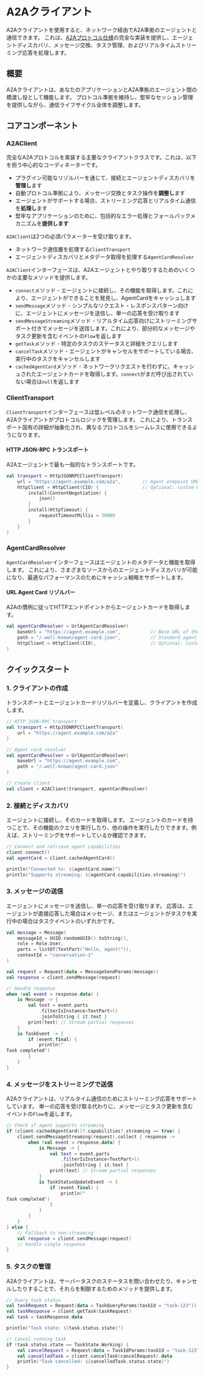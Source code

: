 # A2Aクライアント

A2Aクライアントを使用すると、ネットワーク経由でA2A準拠のエージェントと通信できます。
これは、[A2Aプロトコル仕様](https://a2a-protocol.org/latest/specification/)の完全な実装を提供し、エージェントディスカバリ、メッセージ交換、タスク管理、およびリアルタイムストリーミング応答を処理します。

## 概要

A2Aクライアントは、あなたのアプリケーションとA2A準拠のエージェント間の橋渡し役として機能します。
プロトコル準拠を維持し、堅牢なセッション管理を提供しながら、通信ライフサイクル全体を調整します。

## コアコンポーネント

### A2AClient

完全なA2Aプロトコルを実装する主要なクライアントクラスです。これは、以下を担う中心的なコーディネーターです。

- プラグイン可能なリゾルバーを通じて、接続とエージェントディスカバリを**管理し**ます
- 自動プロトコル準拠により、メッセージ交換とタスク操作を**調整し**ます
- エージェントがサポートする場合、ストリーミング応答とリアルタイム通信を**処理し**ます
- 堅牢なアプリケーションのために、包括的なエラー処理とフォールバックメカニズムを**提供します**

`A2AClient`は2つの必須パラメーターを受け取ります。

* ネットワーク通信層を処理する`ClientTransport`
* エージェントディスカバリとメタデータ取得を処理する`AgentCardResolver`

`A2AClient`インターフェースは、A2Aエージェントとやり取りするためのいくつかの主要なメソッドを提供します。

* `connect`メソッド - エージェントに接続し、その機能を取得します。これにより、エージェントができることを発見し、AgentCardをキャッシュします
* `sendMessage`メソッド - シンプルなリクエスト・レスポンスパターン向けに、エージェントにメッセージを送信し、単一の応答を受け取ります
* `sendMessageStreaming`メソッド - リアルタイム応答向けにストリーミングサポート付きでメッセージを送信します。これにより、部分的なメッセージやタスク更新を含むイベントの`Flow`を返します
* `getTask`メソッド - 特定のタスクのステータスと詳細をクエリします
* `cancelTask`メソッド - エージェントがキャンセルをサポートしている場合、実行中のタスクをキャンセルします
* `cachedAgentCard`メソッド - ネットワークリクエストを行わずに、キャッシュされたエージェントカードを取得します。`connect`がまだ呼び出されていない場合は`null`を返します

### ClientTransport

`ClientTransport`インターフェースは低レベルのネットワーク通信を処理し、A2Aクライアントがプロトコルロジックを管理します。
これにより、トランスポート固有の詳細が抽象化され、異なるプロトコルをシームレスに使用できるようになります。

#### HTTP JSON-RPC トランスポート

A2Aエージェントで最も一般的なトランスポートです。

```kotlin
val transport = HttpJSONRPCClientTransport(
    url = "https://agent.example.com/a2a",        // Agent endpoint URL
    httpClient = HttpClient(CIO) {                // Optional: custom HTTP client
        install(ContentNegotiation) {
            json()
        }
        install(HttpTimeout) {
            requestTimeoutMillis = 30000
        }
    }
)
```

### AgentCardResolver

`AgentCardResolver`インターフェースはエージェントのメタデータと機能を取得します。
これにより、さまざまなソースからのエージェントディスカバリが可能になり、最適なパフォーマンスのためにキャッシュ戦略をサポートします。

#### URL Agent Card リゾルバー

A2Aの慣例に従ってHTTPエンドポイントからエージェントカードを取得します。

```kotlin
val agentCardResolver = UrlAgentCardResolver(
    baseUrl = "https://agent.example.com",           // Base URL of the agent service
    path = "/.well-known/agent-card.json",           // Standard agent card location
    httpClient = HttpClient(CIO),                    // Optional: custom HTTP client
)
```

## クイックスタート

### 1. クライアントの作成

トランスポートとエージェントカードリゾルバーを定義し、クライアントを作成します。

```kotlin
// HTTP JSON-RPC transport
val transport = HttpJSONRPCClientTransport(
    url = "https://agent.example.com/a2a"
)

// Agent card resolver
val agentCardResolver = UrlAgentCardResolver(
    baseUrl = "https://agent.example.com",
    path = "/.well-known/agent-card.json"
)

// Create client
val client = A2AClient(transport, agentCardResolver)
```

### 2. 接続とディスカバリ

エージェントに接続し、そのカードを取得します。
エージェントのカードを持つことで、その機能のクエリを実行したり、他の操作を実行したりできます。例えば、ストリーミングをサポートしているか確認できます。

```kotlin
// Connect and retrieve agent capabilities
client.connect()
val agentCard = client.cachedAgentCard()

println("Connected to: ${agentCard.name}")
println("Supports streaming: ${agentCard.capabilities.streaming}")
```

### 3. メッセージの送信

エージェントにメッセージを送信し、単一の応答を受け取ります。
応答は、エージェントが直接応答した場合はメッセージ、またはエージェントがタスクを実行中の場合はタスクイベントのいずれかです。

```kotlin
val message = Message(
    messageId = UUID.randomUUID().toString(),
    role = Role.User,
    parts = listOf(TextPart("Hello, agent!")),
    contextId = "conversation-1"
)

val request = Request(data = MessageSendParams(message))
val response = client.sendMessage(request)

// Handle response
when (val event = response.data) {
    is Message -> {
        val text = event.parts
            .filterIsInstance<TextPart>()
            .joinToString { it.text }
        print(text) // Stream partial responses
    }
    is TaskEvent -> {
        if (event.final) {
            println("
Task completed")
        }
    }
}
```

### 4. メッセージをストリーミングで送信

A2Aクライアントは、リアルタイム通信のためにストリーミング応答をサポートしています。
単一の応答を受け取る代わりに、メッセージとタスク更新を含むイベントの`Flow`を返します。

```kotlin
// Check if agent supports streaming
if (client.cachedAgentCard()?.capabilities?.streaming == true) {
    client.sendMessageStreaming(request).collect { response ->
        when (val event = response.data) {
            is Message -> {
                val text = event.parts
                    .filterIsInstance<TextPart>()
                    .joinToString { it.text }
                print(text) // Stream partial responses
            }
            is TaskStatusUpdateEvent -> {
                if (event.final) {
                    println("
Task completed")
                }
            }
        }
    }
} else {
    // Fallback to non-streaming
    val response = client.sendMessage(request)
    // Handle single response
}
```

### 5. タスクの管理

A2Aクライアントは、サーバータスクのステータスを問い合わせたり、キャンセルしたりすることで、それらを制御するためのメソッドを提供します。

```kotlin
// Query task status
val taskRequest = Request(data = TaskQueryParams(taskId = "task-123"))
val taskResponse = client.getTask(taskRequest)
val task = taskResponse.data

println("Task state: ${task.status.state}")

// Cancel running task
if (task.status.state == TaskState.Working) {
    val cancelRequest = Request(data = TaskIdParams(taskId = "task-123"))
    val cancelledTask = client.cancelTask(cancelRequest).data
    println("Task cancelled: ${cancelledTask.status.state}")
}